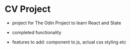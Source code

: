 # CV Project 
- project for The Odin Project to learn React and State

- completed functionality
- features to add: component to js, actual css styling etc
